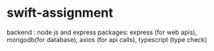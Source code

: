 # swift-assignment

backend : node js and express
packages: express (for web apis), mongodb(for database), axios (for api calls), typescript (type check)
